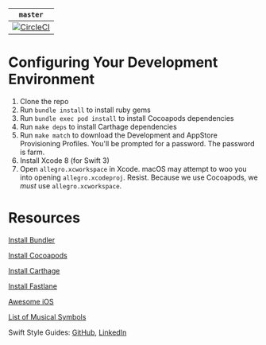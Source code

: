 | `master` |
|:--------:|
| [![CircleCI](https://circleci.com/gh/TeamAllegro/allegro.svg?style=svg&circle-token=027c45e319de130d49216fe2fcc036eeb5a800f5)](https://circleci.com/gh/TeamAllegro/allegro) |

# Configuring Your Development Environment

1. Clone the repo
1. Run `bundle install` to install ruby gems
1. Run `bundle exec pod install` to install Cocoapods dependencies
1. Run `make deps` to install Carthage dependencies
1. Run `make match` to download the Development and AppStore Provisioning Profiles. You'll be prompted for a password. The password is farm.
1. Install Xcode 8 (for Swift 3)
1. Open `allegro.xcworkspace` in Xcode. macOS may attempt to woo you into opening `allegro.xcodeproj`. Resist. Because we use Cocoapods, we *must* use `allegro.xcworkspace`.

# Resources

[Install Bundler](http://bundler.io/)

[Install Cocoapods](https://guides.cocoapods.org/using/getting-started.html)

[Install Carthage](https://github.com/Carthage/Carthage#installing-carthage)

[Install Fastlane](https://github.com/fastlane/fastlane#installation)

[Awesome iOS](https://github.com/vsouza/awesome-ios)

[List of Musical Symbols](https://en.wikipedia.org/wiki/List_of_musical_symbols)

Swift Style Guides: [GitHub](https://github.com/github/swift-style-guide#only-explicitly-refer-to-self-when-required), [LinkedIn](https://github.com/linkedin/swift-style-guide)
